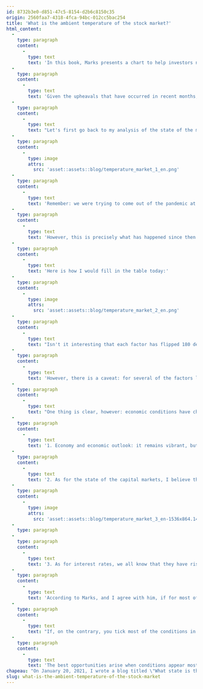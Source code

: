```yaml
---
id: 8732b3e0-d851-47c5-8154-d2b6c8150c35
origin: 2560faa7-4318-4fca-94bc-012cc5bac254
title: 'What is the ambient temperature of the stock market?'
html_content:
  -
    type: paragraph
    content:
      -
        type: text
        text: 'In this book, Marks presents a chart to help investors navigate the stock market cycle. For Marks, we cannot predict the future, but we can try to understand what is happening in the present. Where are we in the economic cycle? Where do we stand in stock market cycles? Approximately where do we stand in the cycle of investor emotions?'
  -
    type: paragraph
    content:
      -
        type: text
        text: 'Given the upheavals that have occurred in recent months, in both the economy and the stock markets, I believe that the time is right to redo the exercise.'
  -
    type: paragraph
    content:
      -
        type: text
        text: "Let's first go back to my analysis of the state of the market carried out in January 2021. Here is how I had filled in Mr. Marks' table at that time:"
  -
    type: paragraph
    content:
      -
        type: image
        attrs:
          src: 'asset::assets::blog/temperature_market_1_en.png'
  -
    type: paragraph
    content:
      -
        type: text
        text: 'Remember: we were trying to come out of the pandemic at that time and the economy was still in a sluggish and uncertain state. On the other hand, all other factors were “favourable” to a strong economic recovery. Interest rates were very low, the stock market was at its peak, and capital markets were in turmoil.'
  -
    type: paragraph
    content:
      -
        type: text
        text: 'However, this is precisely what has happened since then. In fact, the growth was such that it created a strong overheating of the economy which resulted in an explosion of inflation.'
  -
    type: paragraph
    content:
      -
        type: text
        text: 'Here is how I would fill in the table today:'
  -
    type: paragraph
    content:
      -
        type: image
        attrs:
          src: 'asset::assets::blog/temperature_market_2_en.png'
  -
    type: paragraph
    content:
      -
        type: text
        text: "Isn't it interesting that each factor has flipped 180 degrees!"
  -
    type: paragraph
    content:
      -
        type: text
        text: 'However, there is a caveat: for several of the factors listed, I checked on the right, but it is often a question of interpretation. Lenders are more reticent than at the start of 2021, but are they reticent by the historical norm?'
  -
    type: paragraph
    content:
      -
        type: text
        text: "One thing is clear, however: economic conditions have changed dramatically in recent months. Let's look at some of the factors:"
  -
    type: paragraph
    content:
      -
        type: text
        text: '1. Economy and economic outlook: it remains vibrant, but the majority of observers anticipate that this situation cannot last very long. An economic slowdown, or even a recession, seems more than likely in the coming months due to the sharp rise in interest rates observed in recent months and which will continue in the months to come.'
  -
    type: paragraph
    content:
      -
        type: text
        text: '2. As for the state of the capital markets, I believe that we will soon be able to see from the results of North American banks how much this segment of their activities has slowed in recent months. A telling statistic, compiled by stockanalysis.com, is the number of companies that have made the leap to the stock market, initial public offerings (IPOs):'
  -
    type: paragraph
    content:
      -
        type: image
        attrs:
          src: 'asset::assets::blog/temperature_market_3_en-1536x864.1419x0-is.png'
  -
    type: paragraph
  -
    type: paragraph
    content:
      -
        type: text
        text: '3. As for interest rates, we all know that they have risen significantly in recent weeks. The rate of a 10-year US government bond is currently close to 3.45%, compared to 1.5% at the end of 2021. In addition, the average rate of a BAA-rated corporate bond currently stands at 5.48%, compared to 3.37% at the end of 2021.'
  -
    type: paragraph
    content:
      -
        type: text
        text: 'According to Marks, and I agree with him, if for most of the factors in his chart you tick the left column, caution is in order. This was clearly the case in January 2021.'
  -
    type: paragraph
    content:
      -
        type: text
        text: "If, on the contrary, you tick most of the conditions in the right column, you are probably in front of a great opportunity to invest at a good price. I think that's the case today."
  -
    type: paragraph
    content:
      -
        type: text
        text: 'The best opportunities arise when conditions appear most uncertain and least favourable. It seems to me that we are approaching that state. Perhaps these conditions will continue to deteriorate for some time to come, but it seems to me that the sharp stock market correction over the past few months is already discounting a very pessimistic scenario.'
chapeau: "On January 20, 2021, I wrote a blog titled \"What state is the stock market in?\"\_In this blog, I was inspired by the book “The Most Important Thing: Uncommon Sense for the Thoughtful Investor”, written by Howard Marks, co-founder of Oaktree Capital Management."
slug: what-is-the-ambient-temperature-of-the-stock-market
---
```

